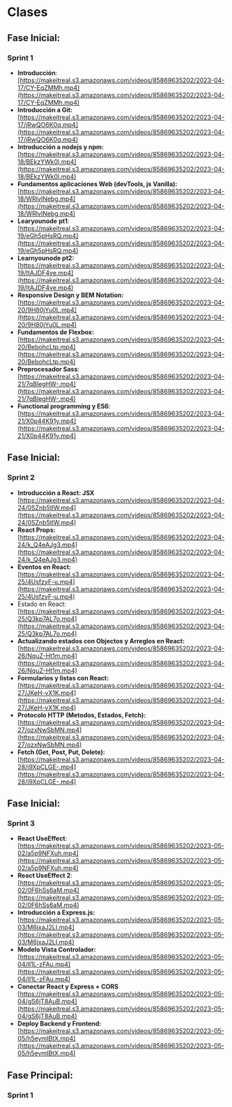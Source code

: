 # Clases

## Fase Inicial:

### Sprint 1

- **Introducción**:  [https://makeitreal.s3.amazonaws.com/videos/85869635202/2023-04-17/CY-EqZMMh.mp4](https://makeitreal.s3.amazonaws.com/videos/85869635202/2023-04-17/CY-EqZMMh.mp4)
- **Introducción a Git:** [https://makeitreal.s3.amazonaws.com/videos/85869635202/2023-04-17/jRwQO6K0q.mp4](https://makeitreal.s3.amazonaws.com/videos/85869635202/2023-04-17/jRwQO6K0q.mp4)
- **Introducción a nodejs y npm:** [https://makeitreal.s3.amazonaws.com/videos/85869635202/2023-04-18/BEkzYWk0l.mp4](https://makeitreal.s3.amazonaws.com/videos/85869635202/2023-04-18/BEkzYWk0l.mp4)
- **Fundamentos aplicaciones Web (devTools, js Vanilla):** [https://makeitreal.s3.amazonaws.com/videos/85869635202/2023-04-18/WRlvINebg.mp4](https://makeitreal.s3.amazonaws.com/videos/85869635202/2023-04-18/WRlvINebg.mp4)
- **Learyounode** **pt1**: [https://makeitreal.s3.amazonaws.com/videos/85869635202/2023-04-19/eGh5pHsRQ.mp4](https://makeitreal.s3.amazonaws.com/videos/85869635202/2023-04-19/eGh5pHsRQ.mp4)
- **Learnyounode pt2:** [https://makeitreal.s3.amazonaws.com/videos/85869635202/2023-04-19/ItAJDF4ve.mp4](https://makeitreal.s3.amazonaws.com/videos/85869635202/2023-04-19/ItAJDF4ve.mp4)
- **Responsive Design y BEM Notation:** [https://makeitreal.s3.amazonaws.com/videos/85869635202/2023-04-20/9H80jYu0L.mp4](https://makeitreal.s3.amazonaws.com/videos/85869635202/2023-04-20/9H80jYu0L.mp4)
- **Fundamentos de Flexbox:** [https://makeitreal.s3.amazonaws.com/videos/85869635202/2023-04-20/BebohcLtp.mp4](https://makeitreal.s3.amazonaws.com/videos/85869635202/2023-04-20/BebohcLtp.mp4)
- **Preprocesador Sass**: [https://makeitreal.s3.amazonaws.com/videos/85869635202/2023-04-21/7qBlegHW-.mp4](https://makeitreal.s3.amazonaws.com/videos/85869635202/2023-04-21/7qBlegHW-.mp4)
- **Functional programming y ES6**: [https://makeitreal.s3.amazonaws.com/videos/85869635202/2023-04-21/X0p44K91y.mp4](https://makeitreal.s3.amazonaws.com/videos/85869635202/2023-04-21/X0p44K91y.mp4)

## Fase Inicial:

### Sprint 2

- **Introducción a React: JSX** [https://makeitreal.s3.amazonaws.com/videos/85869635202/2023-04-24/0SZnb5tIW.mp4](https://makeitreal.s3.amazonaws.com/videos/85869635202/2023-04-24/0SZnb5tIW.mp4)
- **React Props:** [https://makeitreal.s3.amazonaws.com/videos/85869635202/2023-04-24/k_Q4eAJg3.mp4](https://makeitreal.s3.amazonaws.com/videos/85869635202/2023-04-24/k_Q4eAJg3.mp4)
- **Eventos en React:** [https://makeitreal.s3.amazonaws.com/videos/85869635202/2023-04-25/4UsfzyF-u.mp4](https://makeitreal.s3.amazonaws.com/videos/85869635202/2023-04-25/4UsfzyF-u.mp4)
- Estado en React: [https://makeitreal.s3.amazonaws.com/videos/85869635202/2023-04-25/Q3kp7AL7o.mp4](https://makeitreal.s3.amazonaws.com/videos/85869635202/2023-04-25/Q3kp7AL7o.mp4)
- **Actualizando estados con Objectos y Arreglos en React:** [https://makeitreal.s3.amazonaws.com/videos/85869635202/2023-04-26/NquZ-Ht1m.mp4](https://makeitreal.s3.amazonaws.com/videos/85869635202/2023-04-26/NquZ-Ht1m.mp4)
- **Formularios y listas con React:** [https://makeitreal.s3.amazonaws.com/videos/85869635202/2023-04-27/JKeH-vX1K.mp4](https://makeitreal.s3.amazonaws.com/videos/85869635202/2023-04-27/JKeH-vX1K.mp4)
- **Protocolo HTTP (Metodos, Estados, Fetch):** [https://makeitreal.s3.amazonaws.com/videos/85869635202/2023-04-27/ozxNwSbMN.mp4](https://makeitreal.s3.amazonaws.com/videos/85869635202/2023-04-27/ozxNwSbMN.mp4)
- **Fetch (Get, Post, Put, Delete):** [https://makeitreal.s3.amazonaws.com/videos/85869635202/2023-04-28/i9XpCLGE-.mp4](https://makeitreal.s3.amazonaws.com/videos/85869635202/2023-04-28/i9XpCLGE-.mp4)

## Fase Inicial:

### Sprint 3

- **React UseEffect**: [https://makeitreal.s3.amazonaws.com/videos/85869635202/2023-05-02/a5p9NFXuh.mp4](https://makeitreal.s3.amazonaws.com/videos/85869635202/2023-05-02/a5p9NFXuh.mp4)
- **React UseEffect 2**: [https://makeitreal.s3.amazonaws.com/videos/85869635202/2023-05-02/0F6hSs6aM.mp4](https://makeitreal.s3.amazonaws.com/videos/85869635202/2023-05-02/0F6hSs6aM.mp4)
- **Introducción a Express.js:** [https://makeitreal.s3.amazonaws.com/videos/85869635202/2023-05-03/M6jxaJ2LI.mp4](https://makeitreal.s3.amazonaws.com/videos/85869635202/2023-05-03/M6jxaJ2LI.mp4)
- **Modelo Vista Controlador:** [https://makeitreal.s3.amazonaws.com/videos/85869635202/2023-05-04/Il1L-zFAu.mp4](https://makeitreal.s3.amazonaws.com/videos/85869635202/2023-05-04/Il1L-zFAu.mp4)
- **Conectar React y Express + CORS** [https://makeitreal.s3.amazonaws.com/videos/85869635202/2023-05-04/gS6jT8AuB.mp4](https://makeitreal.s3.amazonaws.com/videos/85869635202/2023-05-04/gS6jT8AuB.mp4)
- **Deploy Backend y Frontend:** [https://makeitreal.s3.amazonaws.com/videos/85869635202/2023-05-05/h5eymIBtX.mp4](https://makeitreal.s3.amazonaws.com/videos/85869635202/2023-05-05/h5eymIBtX.mp4)

## Fase Principal:

### Sprint 1
